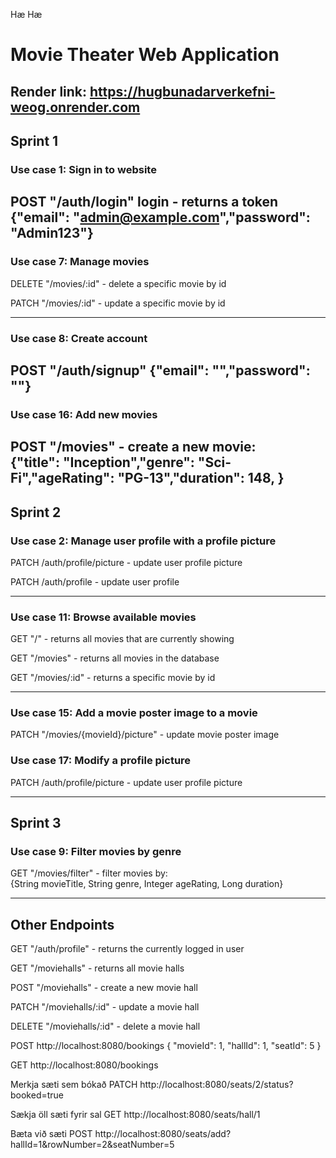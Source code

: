 Hæ
Hæ

# Movie Theater Web Application

## Render link: https://hugbunadarverkefni-weog.onrender.com

## Sprint 1

### Use case 1: Sign in to website
POST "/auth/login" login - returns a token
{"email": "admin@example.com","password": "Admin123"}
---

### Use case 7: Manage movies
DELETE "/movies/:id" - delete a specific movie by id

PATCH "/movies/:id" - update a specific movie by id

---

### Use case 8: Create account
POST "/auth/signup"
{"email": "","password": ""}
---

### Use case 16: Add new movies
POST "/movies" - create a new movie: <br>
{"title": "Inception","genre": "Sci-Fi","ageRating": "PG-13","duration": 148, }
---

## Sprint 2

### Use case 2: Manage user profile with a profile picture

PATCH /auth/profile/picture - update user profile picture

PATCH /auth/profile - update user profile

---

### Use case 11: Browse available movies

GET "/" - returns all movies that are currently showing

GET "/movies" - returns all movies in the database

GET "/movies/:id" - returns a specific movie by id

---

### Use case 15: Add a movie poster image to a movie

PATCH "/movies/{movieId}/picture" - update movie poster image

### Use case 17: Modify a profile picture

PATCH /auth/profile/picture - update user profile picture

---

## Sprint 3

### Use case 9: Filter movies by genre

GET "/movies/filter" - filter movies by: <br>{String movieTitle, String genre, Integer ageRating, Long duration}

---

## Other Endpoints
GET "/auth/profile" - returns the currently logged in user

GET "/moviehalls" - returns all movie halls

POST "/moviehalls" - create a new movie hall

PATCH "/moviehalls/:id" - update a movie hall

DELETE "/moviehalls/:id" - delete a movie hall

POST http://localhost:8080/bookings
{
  "movieId": 1,
  "hallId": 1,
  "seatId": 5
}

GET http://localhost:8080/bookings

Merkja sæti sem bókað
PATCH http://localhost:8080/seats/2/status?booked=true

Sækja öll sæti fyrir sal
GET http://localhost:8080/seats/hall/1

Bæta við sæti
POST http://localhost:8080/seats/add?hallId=1&rowNumber=2&seatNumber=5


